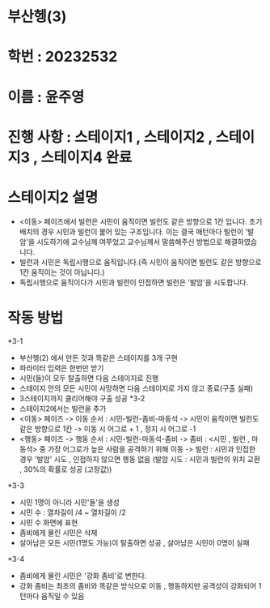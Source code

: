 # 부산헹(3) 
# 학번 : 20232532
# 이름 : 윤주영
# 진행 사항 : 스테이지1 , 스테이지2 , 스테이지3 , 스테이지4 완료
# 스테이지2 설명 
   - <이동> 페이즈에서 빌런은 시민이 움직이면 빌런도 같은 방향으로 1칸 입니다. 초기 배치의 경우 시민과 빌런이 붙어 있는 구조입니다. 이는 결국 매턴마다 빌런이 '발암'을 시도하기에 교수님께 여쭈었고 교수님께서 말씀해주신 방법으로 해결하였습니다.
   - 빌런과 시민은 독립시행으로 움직입니다.(즉 시민이 움직이면 빌런도 같은 방향으로 1칸 움직이는 것이 아닙니다.)
   - 독립시행으로 움직이다가 시민과 빌런이 인접하면 빌런은 '발암'을 시도합니다.
# 작동 방법
*3-1 
 - 부산헹(2) 에서 만든 것과 똑같은 스테이지를 3개 구현
 - 파라미터 입력은 한번만 받기
 - 시민(들)이 모두 탈출하면 다음 스테이지로 진행
 - 스테이지 안의 모든 시민이 사망하면 다음 스테이지로 가지 않고 종료(구출 실패)
 - 3스테이지까지 클리어해야 구출 성공
*3-2
  - 스테이지2에서는 빌런을 추가
  - <이동> 페이즈
    -> 이동 순서 : 시민-빌런-좀비-마동석
    -> 시민이 움직이면 빌런도 같은 방향으로 1칸
    -> 이동 시 어그로 + 1 , 정지 시 어그로 -1
  - <행동> 페이즈
    -> 행동 순서 : 시민-빌런-마동석-좀비
    -> 좀비 : <시민 , 빌런 , 마동석> 중 가장 어그로가 높은 사람을 공격하기 위해 이동
    -> 빌런 : 시민과 인접한 경우 '발암' 시도 , 인접하지 않으면 행동 없음 (발암 시도 : 시민과 빌런의 위치 교환 , 30%의 확률로 성공 (고정값))

*3-3
  - 시민 1명이 아니라 시민'들'을 생성
  - 시민 수 : 열차길이 /4 ~ 열차길이 /2
  - 시민 수 화면에 표현
  - 좀비에게 물린 시민은 삭제
  - 살아남은 모든 시민(1명도 가능)이 탈출하면 성공 , 살아남은 시민이 0명이 실패

*3-4 
  - 좀비에게 물린 시민은 '강화 좀비'로 변한다.
  - 강화 좀비는 최초의 좀비와 똑같은 방식으로 이동 , 행동하지만 공격성이 강화되어 1턴마다 움직일 수 있음
    
